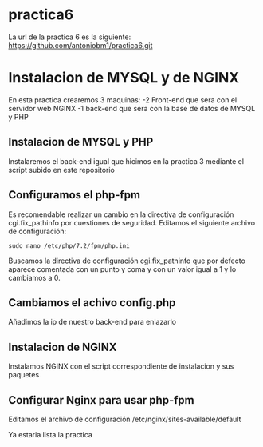 # practica6
La url de la practica 6 es la siguiente:
      https://github.com/antoniobm1/practica6.git
      
# Instalacion de MYSQL y de NGINX

En esta practica crearemos 3 maquinas:
      -2 Front-end que sera con el servidor web NGINX
      -1 back-end que sera con la base de datos de MYSQL y PHP

## Instalacion de MYSQL y PHP
Instalaremos el back-end igual que hicimos en la practica 3 mediante el script subido en este repositorio

## Configuramos el php-fpm
Es recomendable realizar un cambio en la directiva de configuración cgi.fix_pathinfo por cuestiones de seguridad. Editamos el siguiente archivo de configuración:
```
sudo nano /etc/php/7.2/fpm/php.ini
```
Buscamos la directiva de configuración cgi.fix_pathinfo que por defecto aparece comentada con un punto y coma y con un valor igual a 1 y lo cambiamos a 0.

## Cambiamos el achivo config.php
Añadimos la ip de nuestro back-end para enlazarlo

## Instalacion de NGINX
Instalamos NGINX con el script correspondiente de instalacion y sus paquetes

## Configurar Nginx para usar php-fpm
Editamos el archivo de configuración /etc/nginx/sites-available/default

Ya estaria lista la practica


